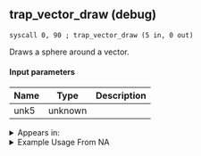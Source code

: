 ## trap_vector_draw (debug)

`syscall 0, 90 ; trap_vector_draw (5 in, 0 out)`

Draws a sphere around a vector.

#### Input parameters
| Name | Type | Description
|------|------|------------
| unk5   | unknown   | 




<details>
	<summary>Appears in:</summary>

</details>

<details>
	<summary>Example Usage From NA</summary>
```

```
</details>

